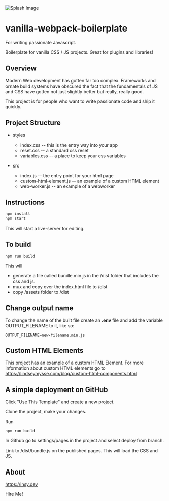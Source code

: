 ![Splash Image](./assets/splash.jpg?)

# vanilla-webpack-boilerplate
For writing passionate Javascript.

Boilerplate for vanilla CSS / JS projects. Great for plugins and libraries! 

## Overview

Modern Web development has gotten far too complex. Frameworks and ornate build systems have obscured the fact that the fundamentals of JS and CSS have gotten not just slightly better but really, really good. 

This project is for people who want to write passionate code and ship it quickly. 

## Project Structure

- styles
  - index.css -- this is the entry way into your app
  - reset.css -- a standard css reset
  - variables.css -- a place to keep your css variables

- src
  - index.js -- the entry point for your html page
  - custom-html-element.js -- an example of a custom HTML element
  - web-worker.js -- an example of a webworker

## Instructions

```sh
npm install
npm start
```

This will start a live-server for editing.


## To build

```sh
npm run build
```

This will
 - generate a file called bundle.min.js in the /dist folder that includes the css and js. 
 - mux and copy over the index.html file to /dist
 - copy /assets folder to /dist

## Change output name

To change the name of the built file create an **.env** file and add the variable 
OUTPUT_FILENAME to it, like so: 

```
OUTPUT_FILENAME=new-filename.min.js
```

## Custom HTML Elements

This project has an example of a custom HTML Element. For more information about custom HTML elements go to https://lindseymysse.com/blog/custom-html-components.html

## A simple deployment on GitHub

Click "Use This Template" and create a new project. 

Clone the project, make your changes. 

Run

```sh
npm run build
```

In Github go to settings/pages in the project and select deploy from branch. 

Link to /dist/bundle.js on the published pages. This will load the CSS and JS. 

## About

https://lnsy.dev 

Hire Me!  

